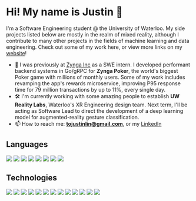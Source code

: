 # Hi! My name is Justin 👋

I'm a Software Engineering student @ the University of Waterloo. My side projects listed below are mostly in the realm of mixed reality, although I contribute to many other projects in the fields of machine learning and data engineering. Check out some of my work here, or view more links on my [website](https://justin-lin.com)!

- 🌱 I was previously at [Zynga Inc](https://www.zynga.com/) as a SWE intern. I developed performant backend systems in Go/gRPC for **Zynga Poker**, the world's biggest Poker game with millions of monthly users. Some of my work includes revamping the app's rewards microservice, improving P95 response time for 79 million transactions by up to 11%, every single day.
- 🛠️ I'm currently working with some amazing people to establish **UW Reality Labs**, Waterloo's XR Engineering design team. Next term, I'll be acting as Software Lead to direct the development of a deep learning model for augmented-reality gesture classification.
- 📫 How to reach me: **tojustinlin@gmail.com**, or my [LinkedIn](https://www.linkedin.com/in/justin-lin-905/)

## Languages

<p>
 <img src="https://img.shields.io/badge/go-%2300ADD8.svg?style=for-the-badge&logo=go&logoColor=white" />
 <img src="https://img.shields.io/badge/Python-3776AB?style=for-the-badge&logo=python&logoColor=white" />
 <img src="https://img.shields.io/badge/C%23-239120?style=for-the-badge&logo=c-sharp&logoColor=white" />
 <img src="https://img.shields.io/badge/C-00599C?style=for-the-badge&logo=c&logoColor=white" />
 <img src="https://img.shields.io/badge/C%2B%2B-00599C?style=for-the-badge&logo=c%2B%2B&logoColor=white" />
 <img src="https://img.shields.io/badge/JavaScript-323330?style=for-the-badge&logo=javascript&logoColor=F7DF1E" />
 <img src="https://img.shields.io/badge/typescript-%23007ACC.svg?style=for-the-badge&logo=typescript&logoColor=white" />
 <img src="https://img.shields.io/badge/lua-%232C2D72.svg?style=for-the-badge&logo=lua&logoColor=white" \>
</p>

## Technologies

<p>
 <img src="https://img.shields.io/badge/postgres-%23316192.svg?style=for-the-badge&logo=postgresql&logoColor=white" />
 <img src="https://img.shields.io/badge/redis-%23DD0031.svg?style=for-the-badge&logo=redis&logoColor=white" />
 <img src="https://img.shields.io/badge/unity-%23000000.svg?style=for-the-badge&logo=unity&logoColor=white" \>
 <img src="https://img.shields.io/badge/PyTorch-%23EE4C2C.svg?style=for-the-badge&logo=PyTorch&logoColor=white" />
 <img src="https://img.shields.io/badge/TensorFlow-%23FF6F00.svg?style=for-the-badge&logo=TensorFlow&logoColor=white" />
 <img src="https://img.shields.io/badge/react-%2320232a.svg?style=for-the-badge&logo=react&logoColor=%2361DAFB" \>
 <img src="https://img.shields.io/badge/threejs-black?style=for-the-badge&logo=three.js&logoColor=white" />
 <img src="https://img.shields.io/badge/express.js-%23404d59.svg?style=for-the-badge&logo=express&logoColor=%2361DAFB" />
 <img src="https://img.shields.io/badge/MongoDB-%234ea94b.svg?style=for-the-badge&logo=mongodb&logoColor=white" />
 <img src="https://img.shields.io/badge/mysql-%2300f.svg?style=for-the-badge&logo=mysql&logoColor=white" />
 <img src="https://img.shields.io/badge/Android%20Studio-3DDC84.svg?style=for-the-badge&logo=android-studio&logoColor=white" \>
 <img src= "https://img.shields.io/badge/Firebase-039BE5?style=for-the-badge&logo=Firebase&logoColor=white" \>
 <img src="https://img.shields.io/badge/Postman-FF6C37?style=for-the-badge&logo=postman&logoColor=white" />
</p>
